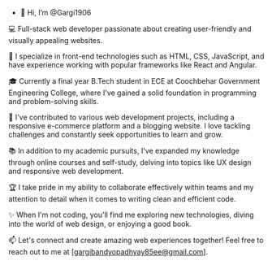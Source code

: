 - 👋 Hi, I’m @Gargi1906

💻 Full-stack web developer passionate about creating user-friendly and visually appealing websites. 

🚀 I specialize in front-end technologies such as HTML, CSS, JavaScript, and have experience working with popular frameworks like React and Angular.

🎓 Currently a final year B.Tech student in ECE at Coochbehar Government Engineering College, where I've gained a solid foundation in programming and problem-solving skills.

🌟 I've contributed to various web development projects, including a responsive e-commerce platform and a blogging website. I love tackling challenges and constantly seek opportunities to learn and grow.

📚 In addition to my academic pursuits, I've expanded my knowledge through online courses and self-study, delving into topics like UX design and responsive web development.

🏆 I take pride in my ability to collaborate effectively within teams and my attention to detail when it comes to writing clean and efficient code.

✨ When I'm not coding, you'll find me exploring new technologies, diving into the world of web design, or enjoying a good book.

📫 Let's connect and create amazing web experiences together! Feel free to reach out to me at [gargibandyopadhyay85ee@gmail.com].
